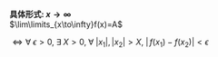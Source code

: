 **具体形式: $x\to\infty$**  
$\lim\limits_{x\to\infty}f(x)=A$  
  
$\iff\forall\;\epsilon>0,\;\exists\;X>0,\;\forall\;|x_1|,|x_2|>X,\;|\,f(x_1)-f(x_2)|<\epsilon$  
